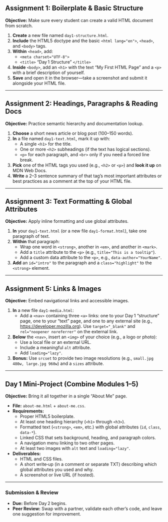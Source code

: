 ## Assignment 1: Boilerplate & Basic Structure  
**Objective:** Make sure every student can create a valid HTML document from scratch.  
1. **Create** a new file named `day1-structure.html`.  
2. **Include** the HTML5 doctype and the basic `<html lang="en">`, `<head>`, and `<body>` tags.  
3. **Within** `<head>`, add:  
   - `<meta charset="UTF-8">`  
   - `<title>` “Day 1 Structure” `</title>`  
4. **Inside** `<body>`, add an `<h1>` with the text “My First HTML Page” and a `<p>` with a brief description of yourself.  
5. **Save** and open it in the browser—take a screenshot and submit it alongside your HTML file.

---

## Assignment 2: Headings, Paragraphs & Reading Docs  
**Objective:** Practice semantic hierarchy and documentation lookup.  
1. **Choose** a short news article or blog post (100–150 words).  
2. **In** a file named `day1-text.html`, mark it up with:  
   - A single `<h1>` for the title.  
   - One or more `<h2>` subheadings (if the text has logical sections).  
   - `<p>` for each paragraph, and `<br>` only if you need a forced line break.  
3. **Pick** one of the HTML tags you used (e.g., `<h2>` or `<p>`) and **look it up** on MDN Web Docs.  
4. **Write** a 2–3 sentence summary of that tag’s most important attributes or best practices as a comment at the top of your HTML file.  

---

## Assignment 3: Text Formatting & Global Attributes  
**Objective:** Apply inline formatting and use global attributes.  
1. **In** your `day1-text.html` (or a new file `day1-format.html`), take one paragraph of text.  
2. **Within** that paragraph:  
   - Wrap one word in `<strong>`, another in `<em>`, and another in `<mark>`.  
   - Add a `title` attribute to the `<p>` (e.g., `title="This is a tooltip"`).  
   - Add a custom data attribute to the `<p>`, e.g., `data-author="YourName"`.  
3. **Add** an `id="intro"` to the paragraph and a `class="highlight"` to the `<strong>` element.  
---

## Assignment 5: Links & Images  
**Objective:** Embed navigational links and accessible images.  
1. **In** a new file `day1-media.html`:  
   - Add a `<nav>` containing three `<a>` links: one to your Day 1 “structure” page, one to your “text” page, and one to any external site (e.g., https://developer.mozilla.org). Use `target="_blank"` and `rel="noopener noreferrer"` on the external link.  
2. **Below** the `<nav>`, insert an `<img>` of your choice (e.g., a logo or photo):  
   - Use a local file or an external URL.  
   - Include a meaningful `alt` attribute.  
   - Add `loading="lazy"`.  
3. **Bonus:** Use `srcset` to provide two image resolutions (e.g., `small.jpg 480w, large.jpg 960w`) and a `sizes` attribute.

---

## Day 1 Mini‑Project (Combine Modules 1–5)  
**Objective:** Bring it all together in a single “About Me” page.  
- **File:** `about-me.html` + `about-me.css`.  
- **Requirements:**  
  - Proper HTML5 boilerplate.  
  - At least one heading hierarchy (`<h1>` through `<h3>`).  
  - Formatted text (`<strong>`, `<em>`, etc.) with global attributes (`id`, `class`, `data-*`).  
  - Linked CSS that sets background, heading, and paragraph colors.  
  - A navigation menu linking to two other pages.  
  - At least two images with `alt` text and `loading="lazy"`.  
- **Deliverables:**  
  - HTML and CSS files.  
  - A short write‑up (in a comment or separate TXT) describing which global attributes you used and why.  
  - A screenshot or live URL (if hosted).

---

### Submission & Review  
- **Due:** Before Day 2 begins.  
- **Peer Review:** Swap with a partner, validate each other’s code, and leave one suggestion for improvement.  